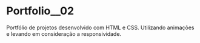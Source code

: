 # Portfolio__02
Portfólio de projetos desenvolvido com HTML e CSS. Utilizando animações e levando em consideração a responsividade.
